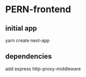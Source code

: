 # PERN-frontend

initial app
--
yarn create next-app

dependencies
--
add express http-proxy-middleware